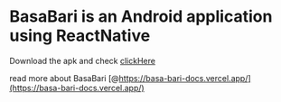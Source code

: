 # BasaBari is an Android application using ReactNative

Download the apk and check [clickHere](https://drive.google.com/file/d/1s22onwq_d8FRyR2R7kOaxGMi4L0_azhC/view?usp=sharing)

read more about BasaBari [@https://basa-bari-docs.vercel.app/](https://basa-bari-docs.vercel.app/)
